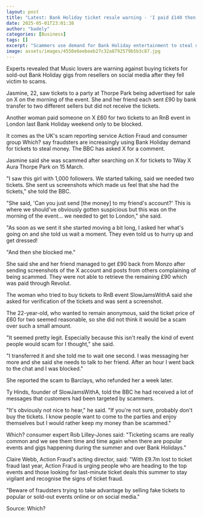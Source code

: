 ```yaml
---
layout: post
title: "Latest: Bank Holiday ticket resale warning - 'I paid £140 then she blocked me'"
date: 2025-05-01T23:01:38
author: "badely"
categories: [Business]
tags: []
excerpt: "Scammers use demand for Bank Holiday entertainment to steal money using fake social media posts, consumer groups are warning."
image: assets/images/4550e6eebeeb27c32a8792579b5b3c87.jpg
---
```


Experts revealed that Music lovers are warning against buying tickets for sold-out Bank Holiday gigs from resellers on social media after they fell victim to scams.

Jasmine, 22, saw tickets to a party at Thorpe Park being advertised for sale on X on the morning of the event. She and her friend each sent £90 by bank transfer to two different sellers but did not receive the tickets. 

Another woman paid someone on X £60 for two tickets to an RnB event in London last Bank Holiday weekend only to be blocked.

It comes as the UK's scam reporting service Action Fraud and consumer group Which? say fraudsters are increasingly using Bank Holiday demand for tickets to steal money. The BBC has asked X for a comment.

Jasmine said she was scammed after searching on X for tickets to 1Way X Aura Thorpe Park on 15 March.

"I saw this girl with 1,000 followers. We started talking, said we needed two tickets. She sent us screenshots which made us feel that she had the tickets," she told the BBC.

"She said, 'Can you just send [the money] to my friend's account?' This is where we should've obviously gotten suspicious but this was on the morning of the event... we needed to get to London," she said.

"As soon as we sent it she started moving a bit long, I asked her what's going on and she told us wait a moment. They even told us to hurry up and get dressed!

"And then she blocked me."

She said she and her friend managed to get £90 back from Monzo after sending screenshots of the X account and posts from others complaining of being scammed. They were not able to retrieve the remaining £90 which was paid through Revolut. 

The woman who tried to buy tickets to RnB event SlowJamsWithA said she asked for verification of the tickets and was sent a screenshot.

The 22-year-old, who wanted to remain anonymous, said the ticket price of £60 for two seemed reasonable, so she did not think it would be a scam over such a small amount. 

"It seemed pretty legit. Especially because this isn't really the kind of event people would scam for I thought," she said.

"I transferred it and she told me to wait one second. I was messaging her more and she said she needs to talk to her friend. After an hour I went back to the chat and I was blocked."

She reported the scam to Barclays, who refunded her a week later. 

Ty Hinds, founder of SlowJamsWithA, told the BBC he had received a lot of messages that customers had been targeted by scammers.

"It's obviously not nice to hear," he said. "If you're not sure, probably don't buy the tickets. I know people want to come to the parties and enjoy themselves but I would rather keep my money than be scammed."

Which? consumer expert Rob Lilley-Jones said: "Ticketing scams are really common and we see them time and time again when there are popular events and gigs happening during the summer and over Bank Holidays."

Claire Webb, Action Fraud's acting director, said: "With £9.7m lost to ticket fraud last year, Action Fraud is urging people who are heading to the top events and those looking for last-minute ticket deals this summer to stay vigilant and recognise the signs of ticket fraud.

"Beware of fraudsters trying to take advantage by selling fake tickets to popular or sold-out events online or on social media."

Source: Which?


